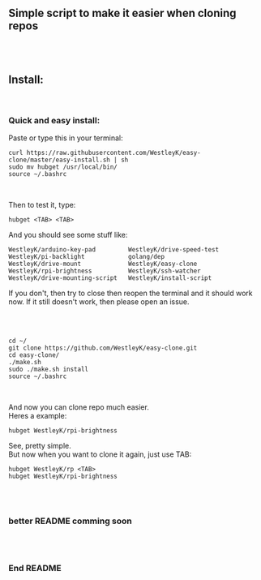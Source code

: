 ## Simple script to make it easier when cloning repos

<br>
<br>


## Install:

<br>

### Quick and easy install:

Paste or type this in your terminal:
```
curl https://raw.githubusercontent.com/WestleyK/easy-clone/master/easy-install.sh | sh
sudo mv hubget /usr/local/bin/
source ~/.bashrc
```

<br>

Then to test it, type:
```
hubget <TAB> <TAB>
```
And you should see some stuff like:
```
WestleyK/arduino-key-pad         WestleyK/drive-speed-test        WestleyK/pi-backlight            golang/dep
WestleyK/drive-mount             WestleyK/easy-clone              WestleyK/rpi-brightness          WestleyK/ssh-watcher
WestleyK/drive-mounting-script   WestleyK/install-script
```

If you don't, then try to close then reopen the terminal and it should work now.
If it still doesn't work, then please open an issue.

<br>
<br>

```
cd ~/
git clone https://github.com/WestleyK/easy-clone.git
cd easy-clone/
./make.sh
sudo ./make.sh install
source ~/.bashrc
```
<br>

And now you can clone repo much easier. <br>
Heres a example: <br>

```
hubget WestleyK/rpi-brightness
```
See, pretty simple. <br>
But now when you want to clone it again, just use TAB: <br>

```
hubget WestleyK/rp <TAB>
hubget WestleyK/rpi-brightness
```

<br>
<br>


### better README comming soon



<br>
<br>

### End README


<br>
<br>



